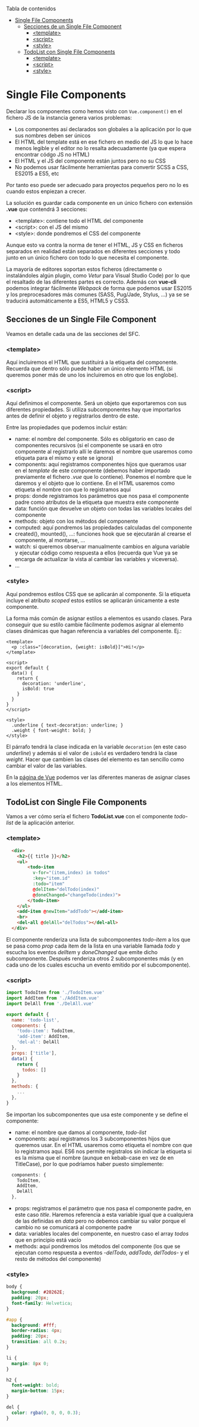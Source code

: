 <!-- START doctoc generated TOC please keep comment here to allow auto update -->
<!-- DON'T EDIT THIS SECTION, INSTEAD RE-RUN doctoc TO UPDATE -->
Tabla de contenidos

- [Single File Components](#single-file-components)
  - [Secciones de un Single File Component](#secciones-de-un-single-file-component)
    - [\<template>](#%5Ctemplate)
    - [\<script>](#%5Cscript)
    - [\<style>](#%5Cstyle)
  - [TodoList con Single File Components](#todolist-con-single-file-components)
    - [\<template>](#%5Ctemplate-1)
    - [\<script>](#%5Cscript-1)
    - [\<style>](#%5Cstyle-1)

<!-- END doctoc generated TOC please keep comment here to allow auto update -->

# Single File Components
Declarar los componentes como hemos visto con `Vue.component()` en el fichero JS de la instancia genera varios problemas:
* Los componentes así declarados son globales a la aplicación por lo que sus nombres deben ser únicos
* El HTML del template está en ese fichero en medio del JS lo que lo hace menos legible y el editor no lo resalta adecuadamente (ya que espera encontrar códgo JS no HTML)
* El HTML y el JS del componente están juntos pero no su CSS
* No podemos usar fácilmente herramientas para convertir SCSS a CSS, ES2015 a ES5, etc

Por tanto eso puede ser adecuado para proyectos pequeños pero no lo es cuando estos enpiezan a crecer.

La solución es guardar cada componente en un único fichero con extensión **.vue** que contendrá 3 secciones:
* \<template>: contiene todo el HTML del componente
* \<script>: con el JS del mismo
* \<style>: donde pondremos el CSS del componente
  
Aunque esto va contra la norma de tener el HTML, JS y CSS en ficheros separados en realidad están separados en diferentes secciones y todo junto en un único fichero con todo lo que necesita el componente.

La mayoría de editores soportan estos ficheros (directamente o instalándoles algún plugin, como _Vetur_ para Visual Studio Code) por lo que el resaltado de las diferentes partes es correcto. Además con **vue-cli** podemos integrar fácilmente _Webpack_ de forma que podemos usar ES2015 y los preprocesadores más comunes (SASS, Pug/Jade, Stylus, ...) ya se se traducirá automáticamente a ES5, HTML5 y CSS3.

## Secciones de un Single File Component
Veamos en detalle cada una de las secciones del SFC.

### \<template>
Aquí incluiremos el HTML que sustituirá a la etiqueta del componente. Recuerda que dentro sólo puede haber un único elemento HTML (si queremos poner más de uno los incluiremos en otro que los englobe).

### \<script>
Aquí definimos el componente. Será un objeto que exportaremos con sus diferentes propiedades. Si utiliza subcomponentes hay que importarlos antes de definir el objeto y registrarlos dentro de este.

Entre las propiedades que podemos incluir están:
* name: el nombre del componente. Sólo es obligatorio en caso de componentes recursivos (si el componente se usará en otro componente al registrarlo allí le daremos el nombre que usaremos como etiqueta para el mismo y este se ignora)
* components: aquí registramos componentes hijos que queramos usar en el _template_ de este componente (debemos haber importado previamente el fichero _.vue_ que lo contiene). Ponemos el nombre que le daremos y el objeto que lo contiene. En el HTML usaremos como etiqueta el nombre con que lo registramos aquí
* props: donde registramos los parámetros que nos pasa el componente padre como atributos de la etiqueta que muestra este componente
* data: función que devuelve un objeto con todas las variables locales del componente
* methods: objeto con los métodos del componente
* computed: aquí pondremos las propiedades calculadas del componente
* created(), mounted(), ...: funciones hook que se ejecutarán al crearse el componente, al montarse, ...
* watch: si queremos observar manualmente cambios en alguna variable y ejecutar código como respuesta a ellos (recuerda que Vue ya se encarga de actualizar la vista al cambiar las variables y viceversa).
* ...

### \<style>
Aquí pondremos estilos CSS que se aplicarán al componente. Si la etiqueta incluye el atributo _scoped_ estos estilos se aplicarán únicamente a este componente.

La forma más común de asignar estilos a elementos es usando clases. Para conseguir que su estilo cambie fácilmente podemos asignar al elemento clases dinámicas que hagan referencia a variables del componente. Ej.:
```vue
<template>
  <p :class="[decoration, {weight: isBold}]">Hi!</p>
</template>

<script>
export default {
  data() {
    return {
      decoration: 'underline',
      isBold: true
    }
  }
}
</script>

<style>
  .underline { text-decoration: underline; }
  .weight { font-weight: bold; }
</style>
```
El párrafo tendrá la clase indicada en la variable `decoration` (en este caso _underline_) y además si el valor de `isBold` es verdadero tendrá la clase _weight_. Hacer que cambien las clases del elemento es tan sencillo como cambiar el valor de las variables.

En la [página de Vue](https://vuejs.org/v2/guide/class-and-style.html) podemos ver las diferentes maneras de asignar clases a los elementos HTML.

## TodoList con Single File Components
Vamos a ver cómo sería el fichero **TodoList.vue** con el componente _todo-list_ de la aplicación anterior.
### \<template>
```html
  <div>
    <h2>{{ title }}</h2>
    <ul>
        <todo-item 
          v-for="(item,index) in todos" 
          :key="item.id"
          :todo="item"
          @delItem="delTodo(index)"
          @doneChanged="changeTodo(index)">
        </todo-item>
    </ul>
    <add-item @newItem="addTodo"></add-item>
    <br>
    <del-all @delAll="delTodos"></del-all>
  </div>
```
El componente renderiza una lista de subcomponentes _todo-item_ a los que se pasa como _prop_ cada item de la lista en una variable llamada _todo_ y escucha los eventos _delItem_ y _doneChanged_ que emite dicho subcomponente. Después renderiza otros 2 subcomponentes más (y en cada uno de los cuales escucha un evento emitido por el subcomponente).

### \<script>
```javascript
import TodoItem from './TodoItem.vue'
import AddItem from './AddItem.vue'
import DelAll from './DelAll.vue'

export default {
  name: 'todo-list',
  components: {
    'todo-item': TodoItem,
    'add-item': AddItem,
    'del-al': DelAll
  },
  props: ['title'],
  data() {
    return {
      todos: []
    }
  },		
  methods: {
    ...
  },
}
```
Se importan los subcomponentes que usa este componente y se define el componente:
* name: el nombre que damos al componente, _todo-list_
* components: aquí registramos los 3 subcomponentes hijos que queremos usar. En el HTML usaremos como etiqueta el nombre con que lo registramos aquí. ES6 nos permite registralos sin indicar la etiqueta si es la misma que el nombre (aunque en kebab-case en vez de en TitleCase), por lo que podríamos haber puesto simplemente:
```javascript
  components: {
    TodoItem,
    AddItem,
    DelAll
  },
```
* props: registramos el parámetro que nos pasa el componente padre, en este caso _title_. Haremos referencia a esta variable igual que a cualquiera de las definidas en _data_ pero no debemos cambiar su valor porque el cambio no se comunicará al componente padre
* data: variables locales del componente, en nuestro caso el array _todos_ que en principio está vacío
* methods: aquí pondremos los métodos del componente (los que se ejecutan como respuesta a eventos -_delTodo, addTodo, delTodos_- y el resto de métodos del componente)

### \<style>
```css
body {
  background: #20262E;
  padding: 20px;
  font-family: Helvetica;
}

#app {
  background: #fff;
  border-radius: 4px;
  padding: 20px;
  transition: all 0.2s;
}

li {
  margin: 8px 0;
}

h2 {
  font-weight: bold;
  margin-bottom: 15px;
}

del {
  color: rgba(0, 0, 0, 0.3);
}
```
